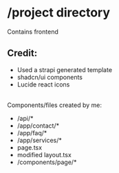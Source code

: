 # /project directory
Contains frontend<br>
## Credit:
- Used a strapi generated template
- shadcn/ui components
- Lucide react icons
<br>
Components/files created by me:
<ul>
<li>/api/*</li>
<li>/app/contact/*</li>
<li>/app/faq/*</li>
<li>/app/services/*</li>
<li>page.tsx</li>
<li>modified layout.tsx</li>
<li>/components/page/*</li>
</ul>
